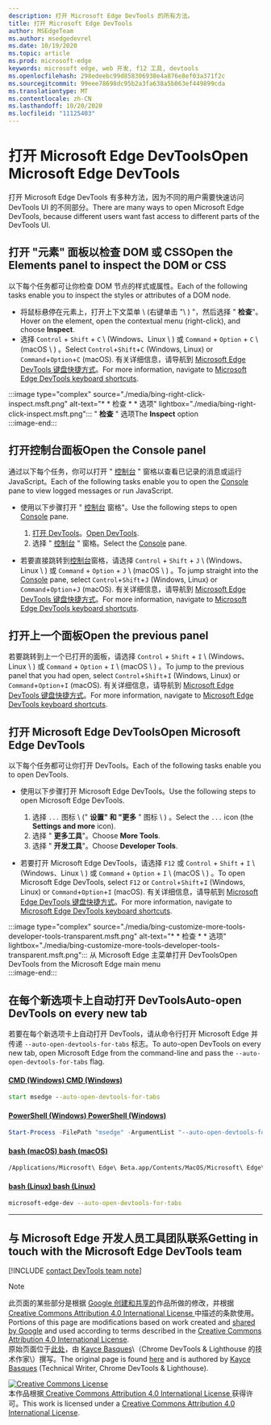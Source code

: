 ```yaml
---
description: 打开 Microsoft Edge DevTools 的所有方法。
title: 打开 Microsoft Edge DevTools
author: MSEdgeTeam
ms.author: msedgedevrel
ms.date: 10/19/2020
ms.topic: article
ms.prod: microsoft-edge
keywords: microsoft edge, web 开发, f12 工具, devtools
ms.openlocfilehash: 298edeebc99d858306938e4a876e8ef03a371f2c
ms.sourcegitcommit: 99eee78698dc95b2a3fa638a5b063ef449899cda
ms.translationtype: MT
ms.contentlocale: zh-CN
ms.lasthandoff: 10/20/2020
ms.locfileid: "11125403"
---
```

<!-- Copyright Kayce Basques 

   Licensed under the Apache License, Version 2.0 (the "License");
   you may not use this file except in compliance with the License.
   You may obtain a copy of the License at

       https://www.apache.org/licenses/LICENSE-2.0

   Unless required by applicable law or agreed to in writing, software
   distributed under the License is distributed on an "AS IS" BASIS,
   WITHOUT WARRANTIES OR CONDITIONS OF ANY KIND, either express or implied.
   See the License for the specific language governing permissions and
   limitations under the License. -->

# <span data-ttu-id="d11d7-104">打开 Microsoft Edge DevTools</span><span class="sxs-lookup"><span data-stu-id="d11d7-104">Open Microsoft Edge DevTools</span></span>  

<span data-ttu-id="d11d7-105">打开 Microsoft Edge DevTools 有多种方法，因为不同的用户需要快速访问 DevTools UI 的不同部分。</span><span class="sxs-lookup"><span data-stu-id="d11d7-105">There are many ways to open Microsoft Edge DevTools, because different users want fast access to different parts of the DevTools UI.</span></span>  

## <span data-ttu-id="d11d7-106">打开 "元素" 面板以检查 DOM 或 CSS</span><span class="sxs-lookup"><span data-stu-id="d11d7-106">Open the Elements panel to inspect the DOM or CSS</span></span>  

<span data-ttu-id="d11d7-107">以下每个任务都可让你检查 DOM 节点的样式或属性。</span><span class="sxs-lookup"><span data-stu-id="d11d7-107">Each of the following tasks enable you to inspect the styles or attributes of a DOM node.</span></span>

*   <span data-ttu-id="d11d7-108">将鼠标悬停在元素上，打开上下文菜单 \ (右键单击 "\ ) "，然后选择 " **检查**"。</span><span class="sxs-lookup"><span data-stu-id="d11d7-108">Hover on the element, open the contextual menu \(right-click\), and choose **Inspect**.</span></span>  
*   <span data-ttu-id="d11d7-109">选择 `Control` + `Shift` + `C` \ (Windows、Linux \ ) 或 `Command` + `Option` + `C` \ (macOS \ ) 。</span><span class="sxs-lookup"><span data-stu-id="d11d7-109">Select `Control`+`Shift`+`C` \(Windows, Linux\) or `Command`+`Option`+`C` \(macOS\).</span></span>  <span data-ttu-id="d11d7-110">有关详细信息，请导航到 [Microsoft Edge DevTools 键盘快捷方式][DevToolsShortcuts]。</span><span class="sxs-lookup"><span data-stu-id="d11d7-110">For more information, navigate to [Microsoft Edge DevTools keyboard shortcuts][DevToolsShortcuts].</span></span>  

:::image type="complex" source="./media/bing-right-click-inspect.msft.png" alt-text="\* \* 检查 \* \* 选项" lightbox="./media/bing-right-click-inspect.msft.png":::
   <span data-ttu-id="d11d7-112">" **检查** " 选项</span><span class="sxs-lookup"><span data-stu-id="d11d7-112">The **Inspect** option</span></span>  
:::image-end:::  

<!--See [Get Started With Viewing And Changing CSS][GetStartedCSS].  -->  

## <span data-ttu-id="d11d7-113">打开控制台面板</span><span class="sxs-lookup"><span data-stu-id="d11d7-113">Open the Console panel</span></span>  

<span data-ttu-id="d11d7-114">通过以下每个任务，你可以打开 " [控制台][DevToolsConsoleIndex] " 窗格以查看已记录的消息或运行 JavaScript。</span><span class="sxs-lookup"><span data-stu-id="d11d7-114">Each of the following tasks enable you to open the [Console][DevToolsConsoleIndex] pane to view logged messages or run JavaScript.</span></span>  

*   <span data-ttu-id="d11d7-115">使用以下步骤打开 " [控制台][DevToolsConsoleIndex] 窗格"。</span><span class="sxs-lookup"><span data-stu-id="d11d7-115">Use the following steps to open [Console][DevToolsConsoleIndex] pane.</span></span>  
    
    1.  <span data-ttu-id="d11d7-116">[打开 DevTools](#open-microsoft-edge-devtools)。</span><span class="sxs-lookup"><span data-stu-id="d11d7-116">[Open DevTools](#open-microsoft-edge-devtools).</span></span>  
    1.  <span data-ttu-id="d11d7-117">选择 " [控制台][DevToolsConsoleIndex] " 窗格。</span><span class="sxs-lookup"><span data-stu-id="d11d7-117">Select the [Console][DevToolsConsoleIndex] pane.</span></span>  

*   <span data-ttu-id="d11d7-118">若要直接跳转到[控制台][DevToolsConsoleIndex]窗格，请选择 `Control` + `Shift` + `J` \ (Windows、Linux \ ) 或 `Command` + `Option` + `J` \ (macOS \ ) 。</span><span class="sxs-lookup"><span data-stu-id="d11d7-118">To jump straight into the [Console][DevToolsConsoleIndex] pane, select `Control`+`Shift`+`J` \(Windows, Linux\) or `Command`+`Option`+`J` \(macOS\).</span></span>  <span data-ttu-id="d11d7-119">有关详细信息，请导航到 [Microsoft Edge DevTools 键盘快捷方式][DevToolsShortcuts]。</span><span class="sxs-lookup"><span data-stu-id="d11d7-119">For more information, navigate to [Microsoft Edge DevTools keyboard shortcuts][DevToolsShortcuts].</span></span>  

<!--See [Get Started With The Console][ConsoleGetStarted].  -->

## <span data-ttu-id="d11d7-120">打开上一个面板</span><span class="sxs-lookup"><span data-stu-id="d11d7-120">Open the previous panel</span></span>  

<span data-ttu-id="d11d7-121">若要跳转到上一个已打开的面板，请选择 `Control` + `Shift` + `I` \ (Windows、Linux \ ) 或 `Command` + `Option` + `I` \ (macOS \ ) 。</span><span class="sxs-lookup"><span data-stu-id="d11d7-121">To jump to the previous panel that you had open, select `Control`+`Shift`+`I` \(Windows, Linux\) or `Command`+`Option`+`I` \(macOS\).</span></span>  <span data-ttu-id="d11d7-122">有关详细信息，请导航到 [Microsoft Edge DevTools 键盘快捷方式][DevToolsShortcuts]。</span><span class="sxs-lookup"><span data-stu-id="d11d7-122">For more information, navigate to [Microsoft Edge DevTools keyboard shortcuts][DevToolsShortcuts].</span></span>  

## <span data-ttu-id="d11d7-123">打开 Microsoft Edge DevTools</span><span class="sxs-lookup"><span data-stu-id="d11d7-123">Open Microsoft Edge DevTools</span></span>  

<span data-ttu-id="d11d7-124">以下每个任务都可让你打开 DevTools。</span><span class="sxs-lookup"><span data-stu-id="d11d7-124">Each of the following tasks enable you to open DevTools.</span></span>  

*   <span data-ttu-id="d11d7-125">使用以下步骤打开 Microsoft Edge DevTools。</span><span class="sxs-lookup"><span data-stu-id="d11d7-125">Use the following steps to open Microsoft Edge DevTools.</span></span>  
    
    1.  <span data-ttu-id="d11d7-126">选择  `...` 图标 \ (" **设置" 和 "更多** " 图标 \ ) 。</span><span class="sxs-lookup"><span data-stu-id="d11d7-126">Select the  `...` icon \(the **Settings and more** icon\).</span></span>  
    1.  <span data-ttu-id="d11d7-127">选择 " **更多工具**"。</span><span class="sxs-lookup"><span data-stu-id="d11d7-127">Choose **More Tools**.</span></span>  
    1.  <span data-ttu-id="d11d7-128">选择 " **开发工具**"。</span><span class="sxs-lookup"><span data-stu-id="d11d7-128">Choose **Developer Tools**.</span></span>  
    
*   <span data-ttu-id="d11d7-129">若要打开 Microsoft Edge DevTools，请选择 `F12` 或 `Control` + `Shift` + `I` \ (Windows、Linux \ ) 或 `Command` + `Option` + `I` \ (macOS \ ) 。</span><span class="sxs-lookup"><span data-stu-id="d11d7-129">To open Microsoft Edge DevTools, select `F12` or `Control`+`Shift`+`I` \(Windows, Linux\) or `Command`+`Option`+`I` \(macOS\).</span></span>  <span data-ttu-id="d11d7-130">有关详细信息，请导航到 [Microsoft Edge DevTools 键盘快捷方式][DevToolsShortcuts]。</span><span class="sxs-lookup"><span data-stu-id="d11d7-130">For more information, navigate to [Microsoft Edge DevTools keyboard shortcuts][DevToolsShortcuts].</span></span>  

:::image type="complex" source="./media/bing-customize-more-tools-developer-tools-transparent.msft.png" alt-text="\* \* 检查 \* \* 选项" lightbox="./media/bing-customize-more-tools-developer-tools-transparent.msft.png":::
   <span data-ttu-id="d11d7-132">从 Microsoft Edge 主菜单打开 DevTools</span><span class="sxs-lookup"><span data-stu-id="d11d7-132">Open DevTools from the Microsoft Edge main menu</span></span>  
:::image-end:::  

## <span data-ttu-id="d11d7-133">在每个新选项卡上自动打开 DevTools</span><span class="sxs-lookup"><span data-stu-id="d11d7-133">Auto-open DevTools on every new tab</span></span>  

<span data-ttu-id="d11d7-134">若要在每个新选项卡上自动打开 DevTools，请从命令行打开 Microsoft Edge 并传递 `--auto-open-devtools-for-tabs` 标志。</span><span class="sxs-lookup"><span data-stu-id="d11d7-134">To auto-open DevTools on every new tab, open Microsoft Edge from the command-line and pass the `--auto-open-devtools-for-tabs` flag.</span></span>  

#### [<span data-ttu-id="d11d7-135">CMD (Windows) </span><span class="sxs-lookup"><span data-stu-id="d11d7-135">CMD (Windows)</span></span>](#tab/cmd-Windows/)  

<a id="auto-open-devtools-command-line"></a>  

```cmd
start msedge --auto-open-devtools-for-tabs
```  

#### [<span data-ttu-id="d11d7-136">PowerShell (Windows) </span><span class="sxs-lookup"><span data-stu-id="d11d7-136">PowerShell (Windows)</span></span>](#tab/powershell-Windows/)  

<a id="auto-open-devtools-command-line"></a>  

```powershell
Start-Process -FilePath "msedge" -ArgumentList "--auto-open-devtools-for-tabs"
```  

#### [<span data-ttu-id="d11d7-137">bash (macOS) </span><span class="sxs-lookup"><span data-stu-id="d11d7-137">bash (macOS)</span></span>](#tab/bash-macos/)  

<a id="auto-open-devtools-command-line"></a>  

```bash
/Applications/Microsoft\ Edge\ Beta.app/Contents/MacOS/Microsoft\ Edge\ Beta --auto-open-devtools-for-tabs
```  

#### [<span data-ttu-id="d11d7-138">bash (Linux) </span><span class="sxs-lookup"><span data-stu-id="d11d7-138">bash (Linux)</span></span>](#tab/bash-linux/)  

<a id="auto-open-devtools-command-line"></a>  

```bash
microsoft-edge-dev --auto-open-devtools-for-tabs
```  

* * *  

## <span data-ttu-id="d11d7-139">与 Microsoft Edge 开发人员工具团队联系</span><span class="sxs-lookup"><span data-stu-id="d11d7-139">Getting in touch with the Microsoft Edge DevTools team</span></span>  

[!INCLUDE [contact DevTools team note](./includes/contact-devtools-team-note.md)]  

<!-- links -->  

[DevToolsConsoleIndex]: ./console/index.md "控制台概述 |Microsoft 文档"  
[DevtoolsShortcuts]: ./shortcuts.md "Microsoft Edge DevTools 键盘快捷方式-Microsoft 文档"  

<!--[ConsoleGetStarted]: /microsoft-edge/devtools-guide-chromium/console/get-started ""  -->  
<!--[GetStartedCSS]: /microsoft-edge/devtools-guide-chromium/css "CSS"  -->

> [!NOTE]
> <span data-ttu-id="d11d7-142">此页面的某些部分是根据 [Google 创建和共享的][GoogleSitePolicies]作品所做的修改，并根据[ Creative Commons Attribution 4.0 International License ][CCA4IL]中描述的条款使用。</span><span class="sxs-lookup"><span data-stu-id="d11d7-142">Portions of this page are modifications based on work created and [shared by Google][GoogleSitePolicies] and used according to terms described in the [Creative Commons Attribution 4.0 International License][CCA4IL].</span></span>  
> <span data-ttu-id="d11d7-143">原始页面位于[此处](https://developers.google.com/web/tools/chrome-devtools/open)，由 [Kayce Basques][KayceBasques]\（Chrome DevTools \& Lighthouse 的技术作家\）撰写。</span><span class="sxs-lookup"><span data-stu-id="d11d7-143">The original page is found [here](https://developers.google.com/web/tools/chrome-devtools/open) and is authored by [Kayce Basques][KayceBasques] \(Technical Writer, Chrome DevTools \& Lighthouse\).</span></span>  

[![Creative Commons License][CCby4Image]][CCA4IL]  
<span data-ttu-id="d11d7-145">本作品根据[ Creative Commons Attribution 4.0 International License ][CCA4IL]获得许可。</span><span class="sxs-lookup"><span data-stu-id="d11d7-145">This work is licensed under a [Creative Commons Attribution 4.0 International License][CCA4IL].</span></span>  

[CCA4IL]: https://creativecommons.org/licenses/by/4.0  
[CCby4Image]: https://i.creativecommons.org/l/by/4.0/88x31.png  
[GoogleSitePolicies]: https://developers.google.com/terms/site-policies  
[KayceBasques]: https://developers.google.com/web/resources/contributors/kaycebasques  
